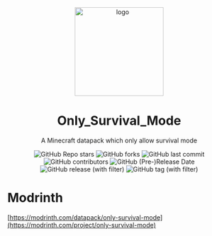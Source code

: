 <div align="center">
    <img align="center" src="https://cdn.modrinth.com/data/aCXZzFav/51254c6117102a53e2c8c9a38968958dd4e19bab.png" alt="logo" width="200">
    <h1 align="center">Only_Survival_Mode</h1>
    <p align="enter">A Minecraft datapack which only allow survival mode</p>
    <img alt="GitHub Repo stars" src="https://img.shields.io/github/stars/whwdzg/Only_Survival_Mode">
    <img alt="GitHub forks" src="https://img.shields.io/github/forks/whwdzg/Only_Survival_Mode">
    <img alt="GitHub last commit" src="https://img.shields.io/github/last-commit/whwdzg/Only_Survival_Mode">
    <img alt="GitHub contributors" src="https://img.shields.io/github/contributors/whwdzg/Only_Survival_Mode">
    <img alt="GitHub (Pre-)Release Date" src="https://img.shields.io/github/release-date-pre/whwdzg/Only_Survival_Mode">
    <img alt="GitHub release (with filter)" src="https://img.shields.io/github/v/release/whwdzg/Only_Survival_Mode">
    <img alt="GitHub tag (with filter)" src="https://img.shields.io/github/v/tag/whwdzg/Only_Survival_Mode">
    </br>
</div>

# Modrinth
[https://modrinth.com/datapack/only-survival-mode](https://modrinth.com/project/only-survival-mode)
